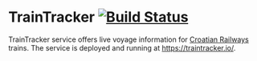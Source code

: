 # TrainTracker [![Build Status](https://travis-ci.org/vpavic/traintracker.svg?branch=master)](https://travis-ci.org/vpavic/traintracker)

TrainTracker service offers live voyage information for [Croatian Railways](http://www.hzpp.hr/en) trains. The service is deployed and running at https://traintracker.io/.
